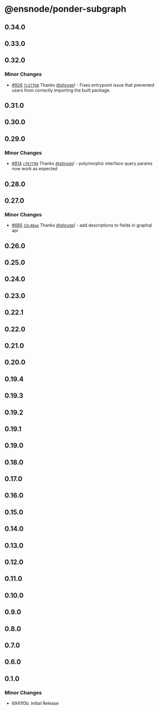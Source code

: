 # @ensnode/ponder-subgraph

## 0.34.0

## 0.33.0

## 0.32.0

### Minor Changes

- [#926](https://github.com/namehash/ensnode/pull/926) [`7c27fb8`](https://github.com/namehash/ensnode/commit/7c27fb80d93bc053534cef1223e81efdf88e636a) Thanks [@shrugs](https://github.com/shrugs)! - Fixes entrypoint issue that prevented users from correctly importing the built package.

## 0.31.0

## 0.30.0

## 0.29.0

### Minor Changes

- [#814](https://github.com/namehash/ensnode/pull/814) [`cf67799`](https://github.com/namehash/ensnode/commit/cf677992f73ef354ed57d19641d2093de23aacb4) Thanks [@shrugs](https://github.com/shrugs)! - polymorphic interface query params now work as expected

## 0.28.0

## 0.27.0

### Minor Changes

- [#685](https://github.com/namehash/ensnode/pull/685) [`33c46ae`](https://github.com/namehash/ensnode/commit/33c46aef7e452daafef189ec9fef7d16ce8ceecb) Thanks [@shrugs](https://github.com/shrugs)! - add descriptions to fields in graphql api

## 0.26.0

## 0.25.0

## 0.24.0

## 0.23.0

## 0.22.1

## 0.22.0

## 0.21.0

## 0.20.0

## 0.19.4

## 0.19.3

## 0.19.2

## 0.19.1

## 0.19.0

## 0.18.0

## 0.17.0

## 0.16.0

## 0.15.0

## 0.14.0

## 0.13.0

## 0.12.0

## 0.11.0

## 0.10.0

## 0.9.0

## 0.8.0

## 0.7.0

## 0.6.0

## 0.1.0

### Minor Changes

- 6941f0b: Initial Release
